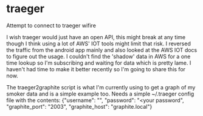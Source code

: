 # traeger
Attempt to connect to traeger wifire

I wish traeger would just have an open API, this might break at any time though I think using a lot of AWS' IOT tools might limit that risk.  I reversed the traffic from the android app mainly and also looked at the AWS IOT docs to figure out the usage.  I couldn't find the 'shadow' data in AWS for a one time lookup so I'm subscribing and waiting for data which is pretty lame.  I haven't had time to make it better recently so I'm going to share this for now.

The traeger2graphite script is what I'm currently using to get a graph of my smoker data and is a simple example too.  Needs a simple ~/.traeger config file with the contents:
{"username": "<your email>", "password": "<your password", "graphite_port": "2003", "graphite_host": "graphite.local"}
